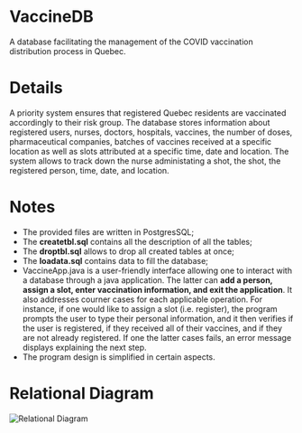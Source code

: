 # VaccineDB

A database facilitating the management of the COVID vaccination distribution process in Quebec.

# Details 
A priority system ensures that registered Quebec residents are vaccinated accordingly to their risk group. The database stores information about registered users, nurses, doctors, hospitals, vaccines, the number of doses, pharmaceutical companies,  batches of vaccines received at a specific location as well as slots attributed at a specific time, date and location. The system allows to track down the nurse administating a shot, the shot, the registered person, time, date, and location.

# Notes
- The provided files are written in PostgresSQL;
- The **createtbl.sql** contains all the description of all the tables;
- The **droptbl.sql** allows to drop all created tables at once;
- The **loadata.sql** contains data to fill the database;
- VaccineApp.java is a user-friendly interface allowing one to interact with a database through a java application. The latter can **add a person, assign a slot, enter vaccination information, and exit the application**. It also addresses courner cases for each applicable operation. For instance, if one would like to assign a slot (i.e. register), the program prompts the user to type their personal information, and it then verifies if the user is registered, if they received all of their vaccines, and if they are not already registered. If one the latter cases fails, an error message displays explaining the next step. 
- The program design is simplified in certain aspects.


# Relational Diagram

![Relational Diagram](https://user-images.githubusercontent.com/35566602/118346060-d3a26a80-b506-11eb-81a8-66ef79fcd099.jpg)


